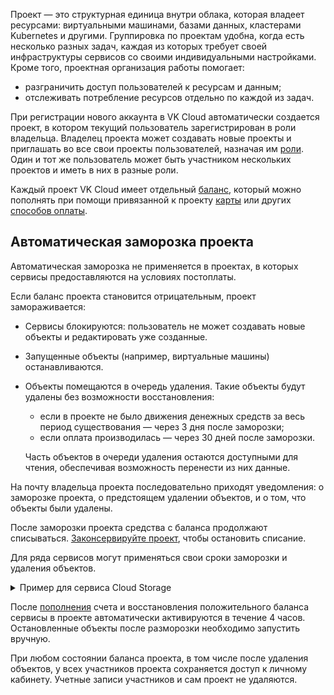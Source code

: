 Проект — это структурная единица внутри облака, которая владеет ресурсами: виртуальными машинами, базами данных, кластерами Kubernetes и другими. Группировка по проектам удобна, когда есть несколько разных задач, каждая из которых требует своей инфраструктуры сервисов со своими индивидуальными настройками. Кроме того, проектная организация работы помогает:

- разграничить доступ пользователей к ресурсам и данным;
- отслеживать потребление ресурсов отдельно по каждой из задач.

При регистрации нового аккаунта в VK Cloud автоматически создается проект, в котором текущий пользователь зарегистрирован в роли владельца. Владелец проекта может создавать новые проекты и приглашать во все свои проекты пользователей, назначая им [роли](../rolesandpermissions). Один и тот же пользователь может быть участником нескольких проектов и иметь в них в разные роли.

Каждый проект VK Cloud имеет отдельный [баланс](/ru/intro/billing/concepts/balance), который можно пополнять при помощи привязанной к проекту [карты](/ru/intro/billing/service-management/add-card) или других [способов оплаты](/ru/intro/billing/concepts/payment-methods).

## Автоматическая заморозка проекта

<info>

Автоматическая заморозка не применяется в проектах, в которых сервисы предоставляются на условиях постоплаты.

</info>

Если баланс проекта становится отрицательным, проект замораживается:

- Сервисы блокируются: пользователь не может создавать новые объекты и редактировать уже созданные.
- Запущенные объекты (например, виртуальные машины) останавливаются.
- Объекты помещаются в очередь удаления. Такие объекты будут удалены без возможности восстановления:

  - если в проекте не было движения денежных средств за весь период существования — через 3 дня после заморозки;
  - если оплата производилась — через 30 дней после заморозки.

  Часть объектов в очереди удаления остаются доступными для чтения, обеспечивая возможность перенести из них данные.

На почту владельца проекта последовательно приходят уведомления: о заморозке проекта, о предстоящем удалении объектов, и о том, что объекты были удалены.

<err>

После заморозки проекта средства с баланса продолжают списываться. [Законсервируйте проект](../../service-management/project-settings/manage#konservaciya_proekta), чтобы остановить списание.

</err>

Для ряда сервисов могут применяться свои сроки заморозки и удаления объектов.

<details>
  <summary markdown="span">Пример для сервиса Cloud Storage</summary>

- Когда отрицательный баланс достигает `-1000` рублей, объекты сервиса замораживаются.

    Все время, пока объекты заморожены, в сервисе идут списания за хранение данных, при этом к объектам есть доступ на чтение.

- Если в течение 30 дней положительный баланс проекта не восстановлен, объекты блокируются.

    Когда объекты заблокированы, списания за них прекращаются. К объектам нет никакого доступа, в том числе на чтение. Через 30 дней после перехода в это состояние, если положительный баланс не восстановлен, объекты удаляются.

Подробнее о сервисе в разделе [Cloud Storage](/ru/base/s3).

</details>

После [пополнения](/ru/intro/billing/service-management/payment#vnesenie_sredstv) счета и восстановления положительного баланса сервисы в проекте автоматически активируются в течение 4 часов. Остановленные объекты после разморозки необходимо запустить вручную.

При любом состоянии баланса проекта, в том числе после удаления объектов, у всех участников проекта сохраняется доступ к личному кабинету. Учетные записи участников и сам проект не удаляются.
